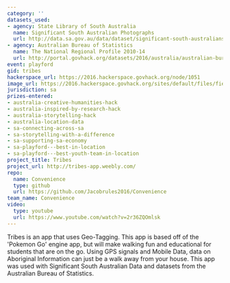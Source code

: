 ```yaml
---
category: ''
datasets_used:
- agency: State Library of South Australia
  name: Significant South Australian Photographs
  url: http://data.sa.gov.au/data/dataset/significant-south-australians-photographs
- agency: Australian Bureau of Statistics
  name: The National Regional Profile 2010-14
  url: http://portal.govhack.org/datasets/2016/australia/australian-bureau-of-statistics/national-regional-profile.html
event: playford
gid: tribes
hackerspace_url: https://2016.hackerspace.govhack.org/node/1051
image_url: https://2016.hackerspace.govhack.org/sites/default/files/field/image/Icon.jpg
jurisdiction: sa
prizes-entered:
- australia-creative-humanities-hack
- australia-inspired-by-research-hack
- australia-storytelling-hack
- australia-location-data
- sa-connecting-across-sa
- sa-storytelling-with-a-difference
- sa-supporting-sa-economy
- sa-playford---best-in-location
- sa-playford---best-youth-team-in-location
project_title: Tribes
project_url: http://tribes-app.weebly.com/
repo:
  name: Convenience
  type: github
  url: https://github.com/Jacobrules2016/Convenience
team_name: Convenience
video:
  type: youtube
  url: https://www.youtube.com/watch?v=2r36ZQOmlsk
---
```


Tribes is an app that uses Geo-Tagging. This app is based off of the 'Pokemon Go' engine app, but will make walking fun and educational for students that are on the go. Using GPS signals and Mobile Data, data on Aboriginal Information can just be a walk away from your house. This app was used with Significant South Australian Data and datasets from the Australian Bureau of Statistics.